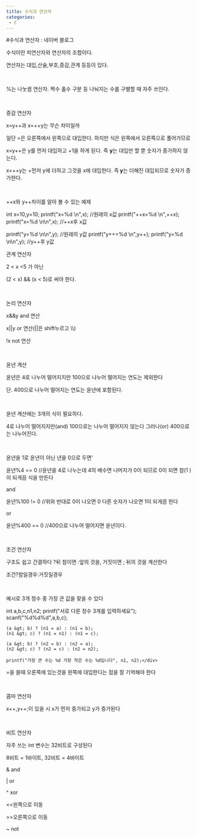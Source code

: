 ```yaml
---
title: 수식과 연산자
categories:
 - C
---
```

#수식과 연산자 : 네이버 블로그
<div class="wrap_rabbit pcol2 _param(1) _postViewArea221498239347" id="post-view221498239347">
<!-- Rabbit HTML --><div class="se-viewer se-theme-default" lang="ko-KR">
<!-- SE_DOC_HEADER_END -->
<div class="se-main-container">
<div class="se-component se-text se-l-default" id="SE-959d566d-3696-446a-84aa-cc5e72232a1d">
<div class="se-component-content">
<div class="se-section se-section-text se-l-default">
<div class="se-module se-module-text"><!-- SE-TEXT { --><p class="se-text-paragraph se-text-paragraph-align-" id="SE-e7a371f4-0f4f-4c6f-87d3-84359aab021f" style=""><span class="se-fs- se-ff-" id="SE-4d300939-a3d4-4c34-be65-4abbec25aa78" style="">수식이란 피연산자와 연산자의 조합이다.</span></p><!-- } SE-TEXT --><!-- SE-TEXT { --><p class="se-text-paragraph se-text-paragraph-align-" id="SE-92b9049b-755e-455d-829c-1caf11d6ff4f" style=""><span class="se-fs- se-ff-" id="SE-4b85b90a-0812-49da-98ee-d2e50f460b4f" style="">연산자는 대입,산술,부호,증감,관계 등등이 있다. </span></p><!-- } SE-TEXT --><!-- SE-TEXT { --><p class="se-text-paragraph se-text-paragraph-align-" id="SE-2bcb8f6b-f14f-40dc-9c98-fadc3a7cd53a" style=""><span class="se-fs- se-ff-" id="SE-9a4aacee-dad0-4d90-80e8-022cc7137d7e" style="">​</span></p><!-- } SE-TEXT --><!-- SE-TEXT { --><p class="se-text-paragraph se-text-paragraph-align-" id="SE-9a267251-e219-4ece-a6a7-d4a2eacf2895" style=""><span class="se-fs- se-ff-" id="SE-d51a3f6b-cab4-46d5-94b1-df529ddc4846" style="">%는 나눗셈 연산자. 짝수 홀수 구분 등 나눠지는 수를 구별할 때 자주 쓰인다.</span></p><!-- } SE-TEXT --><!-- SE-TEXT { --><p class="se-text-paragraph se-text-paragraph-align-" id="SE-d45ea796-2171-40f4-97df-4e68fac72f69" style=""><span class="se-fs- se-ff-" id="SE-5c4b6c46-94ba-4839-ac41-b2dc362f4739" style="">​</span></p><!-- } SE-TEXT --><!-- SE-TEXT { --><p class="se-text-paragraph se-text-paragraph-align-" id="SE-8e46d838-c12c-4a3d-9c52-f5f623a2d579" style=""><span class="se-fs- se-ff-" id="SE-ec6bf47b-df27-4ec9-9a1e-837c4fdbdad5" style="">증감 연산자</span></p><!-- } SE-TEXT --><!-- SE-TEXT { --><p class="se-text-paragraph se-text-paragraph-align-" id="SE-622fb1cf-6162-4d25-aeb3-c04756f934a7" style=""><span class="se-fs- se-ff-" id="SE-716ccf9a-2a0a-465e-8b94-0bab2498979b" style="">x=y++과 x=++y는 무슨 차이일까</span></p><!-- } SE-TEXT --><!-- SE-TEXT { --><p class="se-text-paragraph se-text-paragraph-align-" id="SE-8a4fd76c-16c8-4c6f-a8aa-f0b26926e4f9" style=""><span class="se-fs- se-ff-" id="SE-7ed94fbd-6757-4395-995b-168e2fa6555e" style="">일단 =은 오른쪽에서 왼쪽으로 대입한다. 하지만 식은 왼쪽에서 오른쪽으로 풀어가므로</span></p><!-- } SE-TEXT --><!-- SE-TEXT { --><p class="se-text-paragraph se-text-paragraph-align-" id="SE-5f3cddc2-f603-4023-8cc6-9c8d45df9e6b" style=""><span class="se-fs- se-ff-" id="SE-92b024b2-722f-4ac6-a3f9-657b9afef0c9" style="">x=y++은 y를 먼저 대입하고 +1을 하게 된다. 즉 </span><span class="se-fs- se-ff-" id="SE-4b34994b-1424-4715-a682-f44151b06490" style=""><b>y</b></span><span class="se-fs- se-ff-" id="SE-0674f7c7-8a41-4a6f-b363-c919e483df8a" style="">는 대입만 할 뿐 숫자가 증가하지 않는다.</span></p><!-- } SE-TEXT --><!-- SE-TEXT { --><p class="se-text-paragraph se-text-paragraph-align-" id="SE-a3bef537-a7f2-4d5b-90fc-21ec3280a2d4" style=""><span class="se-fs- se-ff-" id="SE-e5b83a7b-d314-4144-9902-9bb19987b089" style="">x=++y는 +먼저 y에 더하고 그것을 x에 대입한다. 즉</span><span class="se-fs- se-ff- se-style-unset" id="SE-3b8d263f-b560-4279-afd0-f2ddabd4f871" style=""><b> y</b></span><span class="se-fs- se-ff-" id="SE-9d5e167f-fe32-4726-b6e7-8068e7f1031b" style="">는 더해진 대입되므로 숫자가 증가한다.</span></p><!-- } SE-TEXT --><!-- SE-TEXT { --><p class="se-text-paragraph se-text-paragraph-align-" id="SE-e1f216aa-1b37-4ccc-9ba4-58ce5b705eb9" style=""><span class="se-fs- se-ff-" id="SE-1fa37fbc-d26c-4830-8a89-7e57aca5b61d" style="">​</span></p><!-- } SE-TEXT --><!-- SE-TEXT { --><p class="se-text-paragraph se-text-paragraph-align-" id="SE-244a1886-0a37-4b5a-acdc-5b2f5f7bdf8c" style=""><span class="se-fs- se-ff-" id="SE-aef2c759-1dc8-4af0-ba85-6b876a0786b9" style="">++x와 y++차이를 알아 볼 수 있는 예제</span></p><!-- } SE-TEXT --></div>
</div>
</div>
</div> <div class="se-component se-code se-l-code_black" id="SE-2036e7b1-b736-4ca5-afe6-dbe21084907f">
<div class="se-component-content">
<div class="se-section se-section-code se-l-code_black">
<div class="se-module se-module-code se-fs-fs13">
<div class="se-code-source">
<div class="__se_code_view language-javascript">int x=10,y=10;
printf("x=%d \n",x); //원래의 x값
printf("++x=%d \n",++x);
printf("x=%d \n\n",x); //++x후 x값

printf("y=%d \n\n",y); //원래의 y값
printf("y++=%d \n",y++);
printf("y=%d \n\n",y); //y++후 y값</div>
</div>
</div>
</div>
</div>
<script class="__se_module_data" data-module='{"type":"v2_code", "id" : "SE-2036e7b1-b736-4ca5-afe6-dbe21084907f"}' type="text/data"></script>
</div> <div class="se-component se-text se-l-default" id="SE-34b6344d-af66-456a-aaaf-feb370cd1734">
<div class="se-component-content">
<div class="se-section se-section-text se-l-default">
<div class="se-module se-module-text"><!-- SE-TEXT { --><p class="se-text-paragraph se-text-paragraph-align-" id="SE-e90e8eba-7885-4119-a351-4ba6ffd60ce0" style=""><span class="se-fs- se-ff-" id="SE-0940edf8-dd5d-4f8e-8763-f1ecec8a692d" style="">관계 연산자</span></p><!-- } SE-TEXT --><!-- SE-TEXT { --><p class="se-text-paragraph se-text-paragraph-align-" id="SE-e729fe47-dcb0-4a43-a152-358bbf2e511e" style=""><span class="se-fs- se-ff-" id="SE-539bb7d7-aa33-4d7b-855b-98b899ba485c" style="">2 &lt; x &lt;5 가 아닌 </span></p><!-- } SE-TEXT --><!-- SE-TEXT { --><p class="se-text-paragraph se-text-paragraph-align-" id="SE-abb9ea73-dc0a-458b-9b26-ec081b9e2453" style=""><span class="se-fs- se-ff-" id="SE-5c395e5c-0f04-42a6-94e4-a58d8072a38e" style="">(2 &lt; x) &amp;&amp; (x &lt; 5)로 써야 한다.</span></p><!-- } SE-TEXT --><!-- SE-TEXT { --><p class="se-text-paragraph se-text-paragraph-align-" id="SE-5d814490-0106-494d-b203-a0f090f18596" style=""><span class="se-fs- se-ff-" id="SE-21cd932a-3d02-40aa-85c3-d219c0b9e9cb" style="">​</span></p><!-- } SE-TEXT --><!-- SE-TEXT { --><p class="se-text-paragraph se-text-paragraph-align-" id="SE-fc136aa5-a7e1-4e52-93db-5b2de39695ba" style=""><span class="se-fs- se-ff-" id="SE-b55924c4-d55b-49bb-8e3d-bf3d046d103b" style="">논리 연산자</span></p><!-- } SE-TEXT --><!-- SE-TEXT { --><p class="se-text-paragraph se-text-paragraph-align-" id="SE-915a7872-2bb1-4ddd-a700-865a95f8fd79" style=""><span class="se-fs- se-ff-" id="SE-3233877e-0ce5-45c5-a416-0bb99fcfaae2" style="">x&amp;&amp;y and 연산</span></p><!-- } SE-TEXT --><!-- SE-TEXT { --><p class="se-text-paragraph se-text-paragraph-align-" id="SE-a9451617-a755-4522-84c5-81309ac431b0" style=""><span class="se-fs- se-ff-" id="SE-93fbbe4f-3d91-4b3f-ba71-406f88f26232" style="">x||y or 연산(||은 shift누르고 \\)</span></p><!-- } SE-TEXT --><!-- SE-TEXT { --><p class="se-text-paragraph se-text-paragraph-align-" id="SE-d62ff447-29ec-4ef7-8bbf-8e7115c3e818" style=""><span class="se-fs- se-ff-" id="SE-dd7e8c48-649f-4d10-9228-60c80b57572d" style="">!x not 연산</span></p><!-- } SE-TEXT --><!-- SE-TEXT { --><p class="se-text-paragraph se-text-paragraph-align-" id="SE-ef3637f2-689a-4d65-85b4-fc4153708a84" style=""><span class="se-fs- se-ff-" id="SE-1280b360-e6cf-4e7d-ad15-35fb5e7a49b2" style="">​</span></p><!-- } SE-TEXT --><!-- SE-TEXT { --><p class="se-text-paragraph se-text-paragraph-align-" id="SE-cfda5ee3-7e3a-4b2f-ac92-aa0a75aed8eb" style=""><span class="se-fs- se-ff-" id="SE-2ce79fd2-6ead-4847-90d6-15bc845405ff" style="">윤년 계산</span></p><!-- } SE-TEXT --><!-- SE-TEXT { --><p class="se-text-paragraph se-text-paragraph-align-" id="SE-e004536f-40bd-42cf-8530-adbe2d820ab5" style=""><span class="se-fs- se-ff-" id="SE-03e99e2b-04c2-40a9-bb2b-b4bf13fba768" style="">윤년은 4로 나누어 떨어지지만 100으로 나누어 떨어지는 연도는 제외한다</span></p><!-- } SE-TEXT --><!-- SE-TEXT { --><p class="se-text-paragraph se-text-paragraph-align-" id="SE-bb70e4d7-3deb-4de6-b24b-667c804fc1ef" style=""><span class="se-fs- se-ff-" id="SE-634b2bd8-55d2-48d5-9300-273f125aca08" style="">단. 400으로 나누어 떨어지는 연도는 윤년에 포함된다.</span></p><!-- } SE-TEXT --><!-- SE-TEXT { --><p class="se-text-paragraph se-text-paragraph-align-" id="SE-1f8b5127-00f9-4df5-ad54-326a1a42104c" style=""><span class="se-fs- se-ff-" id="SE-6c747c7a-1625-4e2b-ba10-5f228bdee31a" style="">​</span></p><!-- } SE-TEXT --><!-- SE-TEXT { --><p class="se-text-paragraph se-text-paragraph-align-" id="SE-134f509d-59ee-4a60-9010-9ac45c02cdb7" style=""><span class="se-fs- se-ff-" id="SE-77409167-ef47-4b89-8eaf-1b1c6b218488" style="">윤년 계산에는 3개의 식이 필요하다.</span></p><!-- } SE-TEXT --><!-- SE-TEXT { --><p class="se-text-paragraph se-text-paragraph-align-" id="SE-d125e1fa-8153-45e1-9305-fde658ea4584" style=""><span class="se-fs- se-ff-" id="SE-f1c457b7-ac68-4eef-b901-d2c1a9325b35" style="">4로 나누어 떨어지지만(and) 100으로는 나누어 떨어지지 않는다 그러나(or) 400으로는 나누어진다.</span></p><!-- } SE-TEXT --><!-- SE-TEXT { --><p class="se-text-paragraph se-text-paragraph-align-" id="SE-9dce1c46-9b3c-40b8-879f-e27d7aa82a2f" style=""><span class="se-fs- se-ff-" id="SE-6180ce08-6743-496b-b22f-e869e428750a" style="">​</span></p><!-- } SE-TEXT --><!-- SE-TEXT { --><p class="se-text-paragraph se-text-paragraph-align-" id="SE-364a5cc4-2af0-4328-97d1-293cf734cdb2" style=""><span class="se-fs- se-ff-" id="SE-a7ce8fe8-8369-4dd9-b11c-fdd17d6b3afd" style="">윤년을 1로 윤년이 아닌 년을 0으로 두면'</span></p><!-- } SE-TEXT --><!-- SE-TEXT { --><p class="se-text-paragraph se-text-paragraph-align-" id="SE-a2c5930e-8412-44c3-8408-2f4693c8554a" style=""><span class="se-fs- se-ff-" id="SE-b5c9558a-69b4-44e5-81a5-f370d466e7a1" style="">윤년%4 == 0 //윤년을 4로 나누는데 4의 배수면 나머지가 0이 되므로 0이 되면 참(1 )이 되게끔 식을 만든다</span></p><!-- } SE-TEXT --><!-- SE-TEXT { --><p class="se-text-paragraph se-text-paragraph-align-" id="SE-e9518682-48b3-41ef-b278-71beb4c7f3c1" style=""><span class="se-fs- se-ff-" id="SE-75cf0b63-5e29-442b-af28-8544cce59e3f" style="">and</span></p><!-- } SE-TEXT --><!-- SE-TEXT { --><p class="se-text-paragraph se-text-paragraph-align-" id="SE-3640548a-95b5-4415-afed-b0c0e95662c5" style=""><span class="se-fs- se-ff-" id="SE-cc061ea2-6cae-4d98-8f64-e2a862b46f22" style="">윤년%100 != 0 //위와 반대로 0이 나오면 0 다른 숫자가 나오면 1이 되게끔 한다</span></p><!-- } SE-TEXT --><!-- SE-TEXT { --><p class="se-text-paragraph se-text-paragraph-align-" id="SE-f94d6a01-e017-4522-ab98-db91199c793b" style=""><span class="se-fs- se-ff-" id="SE-95d7b9ff-2bef-4b58-8778-ca071f01db5d" style="">or</span></p><!-- } SE-TEXT --><!-- SE-TEXT { --><p class="se-text-paragraph se-text-paragraph-align-" id="SE-7537a38e-1fa4-4abe-b97e-7e20035adf0e" style=""><span class="se-fs- se-ff-" id="SE-ddcab349-d0b8-465d-85fa-91935fd74e3c" style="">윤년%400 == 0 //400으로 나누어 떨어지면 윤년이다.</span></p><!-- } SE-TEXT --><!-- SE-TEXT { --><p class="se-text-paragraph se-text-paragraph-align-" id="SE-123e2aa7-8b42-4f0c-9742-c3626502a5dd" style=""><span class="se-fs- se-ff-" id="SE-bae89fc7-efc7-450a-bd56-b1a0a6c4ea17" style="">​</span></p><!-- } SE-TEXT --><!-- SE-TEXT { --><p class="se-text-paragraph se-text-paragraph-align-" id="SE-552a2708-dd7a-4766-b520-c238240278e4" style=""><span class="se-fs- se-ff-" id="SE-2a8f8f4a-3746-4e8c-b2c8-6f964b642ac5" style="">조건 연산자</span></p><!-- } SE-TEXT --><!-- SE-TEXT { --><p class="se-text-paragraph se-text-paragraph-align-" id="SE-98a63d9c-c04c-45f3-8ff9-9f40414aa2da" style=""><span class="se-fs- se-ff-" id="SE-3b951fbb-87c0-4094-a5bd-9d150d860438" style="">구조도 쉽고 간결하다 ?뒤 참이면 :앞의 것을, 거짓이면 ; 뒤의 것을 계산한다</span></p><!-- } SE-TEXT --><!-- SE-TEXT { --><p class="se-text-paragraph se-text-paragraph-align-" id="SE-a8789a8c-bf24-4d3c-abd7-4b5ae6f906c4" style=""><span class="se-fs- se-ff-" id="SE-4b09242c-b1d5-496e-b25c-7bcf74526616" style="">조건?참일경우:거짓일경우</span></p><!-- } SE-TEXT --><!-- SE-TEXT { --><p class="se-text-paragraph se-text-paragraph-align-" id="SE-e3b7573d-e5a3-4d54-9f1b-d4ec35bfb53d" style=""><span class="se-fs- se-ff-" id="SE-44a07f14-fe82-4d7c-b980-539d509a726c" style="">​</span></p><!-- } SE-TEXT --><!-- SE-TEXT { --><p class="se-text-paragraph se-text-paragraph-align-" id="SE-7460d8a9-8d10-46e5-8034-0e3507a1e80e" style=""><span class="se-fs- se-ff-" id="SE-9f4fd1e8-8964-40dc-b8b2-9e91f604f516" style="">예시로 3개 정수 중 가장 큰 값을 찾을 수 있다</span></p><!-- } SE-TEXT --></div>
</div>
</div>
</div> <div class="se-component se-code se-l-code_black" id="SE-83c19ff9-f9bd-4bb1-b954-d9cc8569c5d2">
<div class="se-component-content">
<div class="se-section se-section-code se-l-code_black">
<div class="se-module se-module-code se-fs-fs13">
<div class="se-code-source">
<div class="__se_code_view language-javascript">
int a,b,c,n1,n2;
printf("서로 다른 정수 3개를 입력하세요");
scanf("%d%d%d",a,b,c);

	(a &gt; b) ? (n1 = a) : (n1 = b);
	(n1 &gt; c) ? (n1 = n1) : (n1 = c);

	(a &gt; b) ? (n2 = b) : (n2 = a);
	(n2 &gt; c) ? (n2 = c) : (n2 = n2);

	printf("가장 큰 수는 %d 가장 작은 수는 %d입니다", n1, n2);</div>
</div>
</div>
</div>
</div>
<script class="__se_module_data" data-module='{"type":"v2_code", "id" : "SE-83c19ff9-f9bd-4bb1-b954-d9cc8569c5d2"}' type="text/data"></script>
</div> <div class="se-component se-text se-l-default" id="SE-9c7d6677-8bd3-4430-bcea-0321ce72dec7">
<div class="se-component-content">
<div class="se-section se-section-text se-l-default">
<div class="se-module se-module-text"><!-- SE-TEXT { --><p class="se-text-paragraph se-text-paragraph-align-" id="SE-cc203dca-6178-4a12-b2fd-cd1e91a290b6" style=""><span class="se-fs- se-ff-" id="SE-5d630cb8-57f3-42b2-b205-510dfc56dab9" style="">=을 쓸때 오른쪽에 있는것을 왼쪽에 대입한다는 점을 잘 기억해야 한다</span></p><!-- } SE-TEXT --><!-- SE-TEXT { --><p class="se-text-paragraph se-text-paragraph-align-" id="SE-768e60aa-aa12-4b4b-a094-b6773efaeebb" style=""><span class="se-fs- se-ff-" id="SE-3ce79401-2224-4a00-993e-a83ae561ba08" style="">​</span></p><!-- } SE-TEXT --><!-- SE-TEXT { --><p class="se-text-paragraph se-text-paragraph-align-" id="SE-c1bcb4af-ed70-4090-bf48-0bea37eba2c8" style=""><span class="se-fs- se-ff-" id="SE-cc3faec1-d38d-417d-9b2c-be26147f3295" style="">콤마 연산자</span></p><!-- } SE-TEXT --><!-- SE-TEXT { --><p class="se-text-paragraph se-text-paragraph-align-" id="SE-a726ec79-a42e-492e-8520-df81c91da3a1" style=""><span class="se-fs- se-ff-" id="SE-326ac28b-0a39-4132-a61e-7541fa8bf2f3" style="">x++,y++;이 있을 시 x가 먼저 증가되고 y가 증가된다</span></p><!-- } SE-TEXT --><!-- SE-TEXT { --><p class="se-text-paragraph se-text-paragraph-align-" id="SE-dce87c1a-1dc9-4a05-92ca-3fe83f522c62" style=""><span class="se-fs- se-ff-" id="SE-ae378659-41e7-4339-8b6e-7ab5fad02d39" style="">​</span></p><!-- } SE-TEXT --><!-- SE-TEXT { --><p class="se-text-paragraph se-text-paragraph-align-" id="SE-710c97e3-4039-4a9d-b6c9-ac583e58636b" style=""><span class="se-fs- se-ff-" id="SE-02127d1d-ba6e-43ec-8e25-1011c7845039" style="">비트 연산자</span></p><!-- } SE-TEXT --><!-- SE-TEXT { --><p class="se-text-paragraph se-text-paragraph-align-" id="SE-0d622f58-ca3b-4b0f-9c2f-b5a4d20e2443" style=""><span class="se-fs- se-ff-" id="SE-b24b931a-7c6d-44b5-b541-cb496cdb88eb" style="">자주 쓰는 int 변수는 32비트로 구성된다 </span></p><!-- } SE-TEXT --><!-- SE-TEXT { --><p class="se-text-paragraph se-text-paragraph-align-" id="SE-11d80b76-c9ca-4eb1-96b9-83f6e14cba3c" style=""><span class="se-fs- se-ff-" id="SE-92074829-7f90-47fc-b6f4-029fca19a59b" style="">8비트 = 1바이트, 32비트 = 4바이트</span></p><!-- } SE-TEXT --><!-- SE-TEXT { --><p class="se-text-paragraph se-text-paragraph-align-" id="SE-cb7f621f-9235-4a71-9649-d1f45a57eea8" style=""><span class="se-fs- se-ff-" id="SE-ecd3fc24-6c3f-43a7-b8df-40cc8446d724" style="">&amp; and</span></p><!-- } SE-TEXT --><!-- SE-TEXT { --><p class="se-text-paragraph se-text-paragraph-align-" id="SE-e1f6b849-19f6-4163-ad36-179ba7a84ce4" style=""><span class="se-fs- se-ff-" id="SE-a3b65a9a-2c65-450c-aeb5-3e0f66428385" style="">| or</span></p><!-- } SE-TEXT --><!-- SE-TEXT { --><p class="se-text-paragraph se-text-paragraph-align-" id="SE-fd1410fa-3d6c-4a73-bb46-33af6a39bd79" style=""><span class="se-fs- se-ff-" id="SE-385a92f2-d7fc-4a27-a4d4-edddb0d4fa21" style="">^ xor</span></p><!-- } SE-TEXT --><!-- SE-TEXT { --><p class="se-text-paragraph se-text-paragraph-align-" id="SE-c2ec9fd2-f0bf-4ee9-bbcd-b6c145047ca4" style=""><span class="se-fs- se-ff-" id="SE-357fbb08-107d-431e-99b2-6b69e9d41426" style="">&lt;&lt;왼쪽으로 이동</span></p><!-- } SE-TEXT --><!-- SE-TEXT { --><p class="se-text-paragraph se-text-paragraph-align-" id="SE-1fc995be-660e-4eb8-982f-9a95f46de42a" style=""><span class="se-fs- se-ff-" id="SE-ad1c6419-95f5-4db7-9200-d40b9bbc7250" style="">&gt;&gt;오른쪽으로 이동</span></p><!-- } SE-TEXT --><!-- SE-TEXT { --><p class="se-text-paragraph se-text-paragraph-align-" id="SE-cba12d4a-c288-4fa0-a685-47517748adc3" style=""><span class="se-fs- se-ff-" id="SE-b2936a77-fea7-483a-a799-5c985a271bda" style="">~ not</span></p><!-- } SE-TEXT --><!-- SE-TEXT { --><p class="se-text-paragraph se-text-paragraph-align-" id="SE-bd098d0c-626a-4204-b90b-9053ad91aedd" style=""><span class="se-fs- se-ff-" id="SE-e263983c-49b1-4285-a70e-c458f65b2460" style="">​</span></p><!-- } SE-TEXT --><!-- SE-TEXT { --><p class="se-text-paragraph se-text-paragraph-align-" id="SE-accf2fd0-bb4b-40b9-a179-58fc7f97b084" style=""><span class="se-fs- se-ff-" id="SE-f4d4c1d8-f2f8-4de4-8410-3bf82d55b444" style="">​</span></p><!-- } SE-TEXT --><!-- SE-TEXT { --><p class="se-text-paragraph se-text-paragraph-align-" id="SE-b3646536-3fec-4c0d-b37e-760d99e41e49" style=""><span class="se-fs- se-ff-" id="SE-f46646e1-f231-45de-88cc-075a9ea552aa" style="">​</span></p><!-- } SE-TEXT --></div>
</div>
</div>
</div> </div>
</div>
</div>
